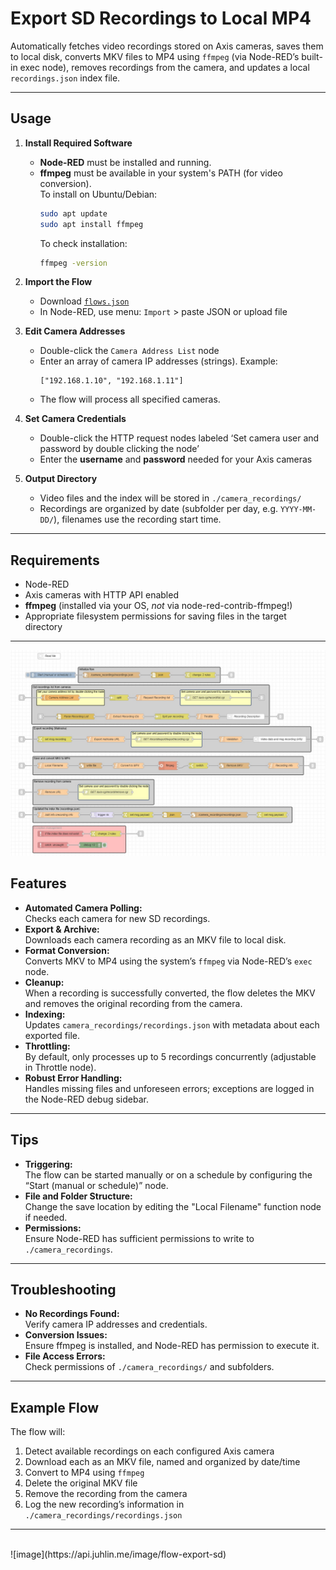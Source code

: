 # Export SD Recordings to Local MP4

Automatically fetches video recordings stored on Axis cameras, saves them to local disk, converts MKV files to MP4 using `ffmpeg` (via Node-RED’s built-in exec node), removes recordings from the camera, and updates a local `recordings.json` index file.

***

## Usage

1. **Install Required Software**  
   - **Node-RED** must be installed and running.
   - **ffmpeg** must be available in your system's PATH (for video conversion).  
     To install on Ubuntu/Debian:  
     ```sh
     sudo apt update
     sudo apt install ffmpeg
     ```
     To check installation:  
     ```sh
     ffmpeg -version
     ```

2. **Import the Flow**  
   - Download [`flows.json`](./flows.json)
   - In Node-RED, use menu: `Import` > paste JSON or upload file

3. **Edit Camera Addresses**  
   - Double-click the `Camera Address List` node
   - Enter an array of camera IP addresses (strings). Example:
     ```
     ["192.168.1.10", "192.168.1.11"]
     ```
   - The flow will process all specified cameras.

4. **Set Camera Credentials**  
   - Double-click the HTTP request nodes labeled ‘Set camera user and password by double clicking the node’
   - Enter the **username** and **password** needed for your Axis cameras

5. **Output Directory**  
   - Video files and the index will be stored in `./camera_recordings/`
   - Recordings are organized by date (subfolder per day, e.g. `YYYY-MM-DD/`), filenames use the recording start time.

***

## Requirements

- Node-RED
- Axis cameras with HTTP API enabled
- **ffmpeg** (installed via your OS, *not* via node-red-contrib-ffmpeg!)
- Appropriate filesystem permissions for saving files in the target directory

***

![Flow screenshot](./screenshot.jpg)

## Features

- **Automated Camera Polling:**  
  Checks each camera for new SD recordings.
- **Export & Archive:**  
  Downloads each camera recording as an MKV file to local disk.
- **Format Conversion:**  
  Converts MKV to MP4 using the system’s `ffmpeg` via Node-RED’s `exec` node.
- **Cleanup:**  
  When a recording is successfully converted, the flow deletes the MKV and removes the original recording from the camera.
- **Indexing:**  
  Updates `camera_recordings/recordings.json` with metadata about each exported file.
- **Throttling:**  
  By default, only processes up to 5 recordings concurrently (adjustable in Throttle node).
- **Robust Error Handling:**  
  Handles missing files and unforeseen errors; exceptions are logged in the Node-RED debug sidebar.

***

## Tips

- **Triggering:**  
  The flow can be started manually or on a schedule by configuring the “Start (manual or schedule)” node.
- **File and Folder Structure:**  
  Change the save location by editing the "Local Filename" function node if needed.
- **Permissions:**  
  Ensure Node-RED has sufficient permissions to write to `./camera_recordings`.

***

## Troubleshooting

- **No Recordings Found:**  
  Verify camera IP addresses and credentials.
- **Conversion Issues:**  
  Ensure ffmpeg is installed, and Node-RED has permission to execute it.
- **File Access Errors:**  
  Check permissions of `./camera_recordings/` and subfolders.

***

## Example Flow

The flow will:

1. Detect available recordings on each configured Axis camera
2. Download each as an MKV file, named and organized by date/time
3. Convert to MP4 using `ffmpeg`
4. Delete the original MKV file
5. Remove the recording from the camera
6. Log the new recording’s information in `./camera_recordings/recordings.json`

***
<br/>
![image](https://api.juhlin.me/image/flow-export-sd)

